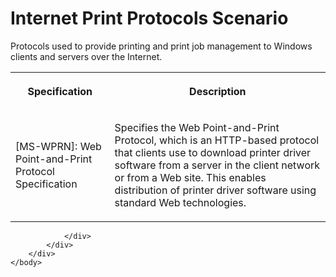 <html dir="LTR" xmlns:mshelp="http://msdn.microsoft.com/mshelp" xmlns:ddue="http://ddue.schemas.microsoft.com/authoring/2003/5" xmlns:xlink="http://www.w3.org/1999/xlink" xmlns:tool="http://www.microsoft.com/tooltip">
    <head>
        <meta http-equiv="Content-Type" content="text/html; CHARSET=utf-8"></meta>
        <meta name="save" content="history"></meta>
        <title>Internet Print Protocols Scenario</title>
        <xml>
            <mshelp:toctitle title="Internet Print Protocols Scenario"></mshelp:toctitle>
            <mshelp:rltitle title="Internet Print Protocols Scenario"></mshelp:rltitle>
            <mshelp:keyword index="A" term="4cda0266-e16b-43bb-bb87-0d1d81e0861b"></mshelp:keyword>
            <mshelp:attr name="DCSext.ContentType" value="open specification"></mshelp:attr>
            <mshelp:attr name="AssetID" value="4cda0266-e16b-43bb-bb87-0d1d81e0861b"></mshelp:attr>
            <mshelp:attr name="TopicType" value="kbRef"></mshelp:attr>
            <mshelp:attr name="DCSext.Title" value="Internet Print Protocols Scenario" />
        </xml>
    </head>
    <body>
        <div id="header">
            <h1 class="heading">Internet Print Protocols Scenario</h1>
        </div>
        <div id="mainSection">
            <div id="mainBody">
                <div id="allHistory" class="saveHistory"></div>
                <div id="sectionSection0" class="section" name="collapseableSection">
                    

<p>Protocols used to provide printing and print job management
to Windows clients and servers over the Internet.</p>

<table>
 <tr>
  <th>
  <p><b>Specification</b></p>
  </th>
  <th>
  <p><b>Description</b></p>
  </th>
 </tr>
 <tr>
  <td>
  <p>[MS-WPRN]: Web Point-and-Print Protocol
  Specification</p>
  </td>
  <td>
  <p>Specifies the Web Point-and-Print Protocol, which is
  an HTTP-based protocol that clients use to download printer driver software
  from a server in the client network or from a Web site. This enables
  distribution of printer driver software using standard Web technologies.</p>
  </td>
 </tr>
</table>

<p> </p>


                </div>
            </div>
        </div>
    </body>
</html>